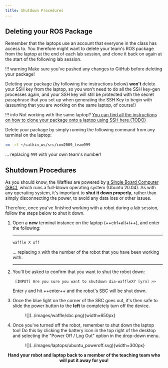 ```yaml
---  
title: Shutdown Procedures 
---
```


## Deleting your ROS Package

Remember that the laptops use an account that everyone in the class has access to. You therefore might want to delete your team's ROS package from the laptop at the end of each lab session, and clone it back on again at the start of the following lab session. 

!!! warning
    Make sure you've pushed any changes to GitHub before deleting your package!

Deleting your package (by following the instructions below) **won't** delete your SSH key from the laptop, so you won't need to do all the SSH key-gen processes again, and your SSH key will still be protected with the secret passphrase that you set up when generating the SSH Key to begin with (assuming that you are working on the same laptop, of course!) 

!!! info
    Not working with the same laptop? [You can find all the instructions on how to clone your package onto a laptop using SSH here.(TODO)]()

Delete your package by simply running the following command from any terminal on the laptop:

```bash
rm -rf ~/catkin_ws/src/com2009_team999
```

... replacing `999` with your own team's number!

## Shutdown Procedures

As you should know, the Waffles are powered by [a Single Board Computer (SBC)](../about/robots.md#tb3), which runs a full-blown operating system (Ubuntu 20.04). As with any operating system, it's important to **shut it down properly**, rather than simply disconnecting the power, to avoid any data loss or other issues. 

Therefore, once you've finished working with a robot during a lab session, follow the steps below to shut it down.

1. Open a **new** terminal instance on the laptop (++ctrl+alt+t++), and enter the following:

    ***
    ```bash
    waffle X off
    ```
    ... replacing `X` with the number of the robot that you have been working with.
    ***

1. You'll be asked to confirm that you want to shut the robot down: 

        [INPUT] Are you sure you want to shutdown dia-waffleX? [y/n] >> 
    
    Enter `y` and hit ++enter++ and the robot's SBC will be shut down. 

1. Once the blue light on the corner of the SBC goes out, it's then safe to slide the power button to the **left** to completely turn off the device. 

    <figure markdown>
      ![](../images/waffle/sbc.png){width=650px}
    </figure>

1. Once you've turned off the robot, remember to shut down the laptop too! Do this by clicking the battery icon in the top right of the desktop and selecting the "Power Off / Log Out" option in the drop-down menu.

    <figure markdown>
      ![](../images/laptops/ubuntu_poweroff.svg){width=300px}
    </figure>

<center>
  <strong>
    Hand your robot and laptop back to a member of the teaching team who will put it away for you!
  </strong>
</center>